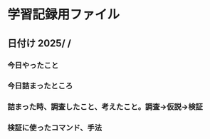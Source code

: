 # 学習記録用ファイル

## 日付け 2025/ /

### 今日やったこと

### 今日詰まったところ

### 詰まった時、調査したこと、考えたこと。調査→仮説→検証

### 検証に使ったコマンド、手法

